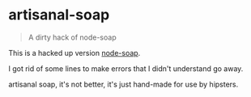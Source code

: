 # artisanal-soap

> A dirty hack of node-soap

This is a hacked up version [node-soap](https://github.com/vpulim/node-soap).

I got rid of some lines to make errors that I didn't understand go away.

artisanal soap, it's not better, it's just hand-made for use by hipsters.
